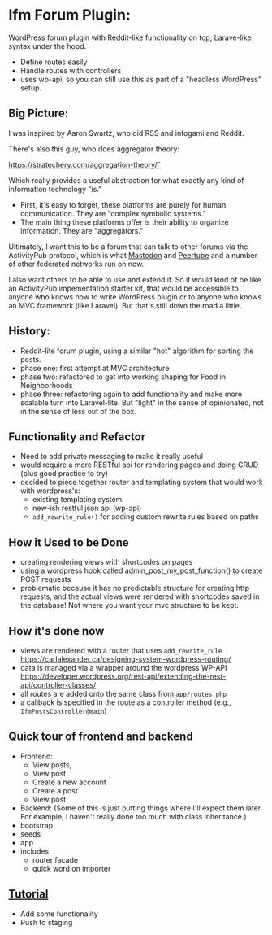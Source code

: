 # Ifm Forum Plugin: 
WordPress forum plugin with Reddit-like functionality on top; Larave-like syntax under the hood.

- Define routes easily
- Handle routes with controllers
- uses wp-api, so you can still use this as part of a "headless WordPress" setup. 

## Big Picture:
I was inspired by Aaron Swartz, who did RSS and infogami and Reddit.

There's also this guy, who does aggregator theory:

https://stratechery.com/aggregation-theory/˝

Which really provides a useful abstraction for what exactly any kind of information technology "is."

- First, it's easy to forget, these platforms are purely for human communication. They are "complex symbolic systems."
- The main thing these platforms offer is their ability to organize information. They are "aggregators."

Ultimately, I want this to be a forum that can talk to other forums via the ActivityPub protocol, which is what [Mastodon](https://mastodon.social/) and [Peertube](https://peertube.social/) and a number of other federated networks run on now.

I also want others to be able to use and extend it. So it would kind of be like an ActivityPub impementation starter kit, that would be accessible to anyone who knows how to write WordPress plugin or to anyone who knows an MVC framework (like Laravel). But that's still down the road a little.

## History:
- Reddit-lite forum plugin, using a similar "hot" algorithm for sorting the posts.
- phase one: first attempt at MVC architecture
- phase two: refactored to get into working shaping for Food in Neighborhoods
- phase three: refactoring again to add functionality and make more scalable turn into Laravel-lite. But "light" in the sense of opinionated, not in the sense of less out of the box.

## Functionality and Refactor
- Need to add private messaging to make it really useful
- would require a more RESTful api for rendering pages and doing CRUD (plus good practice to try)
- decided to piece together router and templating system that would work with wordpress's:
    - existing templating system
    - new-ish restful json api (wp-api)
    - `add_rewrite_rule()` for adding custom rewrite rules based on paths
 
## How it Used to be Done
- creating rendering views with shortcodes on pages
- using a wordpress hook called admin_post_my_post_function() to create POST requests
- problematic because it has no predictable structure for creating http requests, and the actual views were rendered with shortcodes saved in the database! Not where you want your mvc structure to be kept.

## How it's done now
- views are rendered with a router that uses `add_rewrite_rule`
https://carlalexander.ca/designing-system-wordpress-routing/
- data is managed via a wrapper around the wordpress WP-API
https://developer.wordpress.org/rest-api/extending-the-rest-api/controller-classes/
- all routes are added onto the same class from `app/routes.php` 
- a callback is specified in the route as a controller method (e.g., `IfmPostsController@main`)

## Quick tour of frontend and backend
- Frontend:
    - View posts,
    - View post
    - Create a new account
    - Create a post
    - View post
- Backend:
(Some of this is just putting things where I'll expect them later. For example, I haven't really done too much with class inheritance.)
 - bootstrap
 - seeds
 - app
 - includes
    - router facade
    - quick word on importer

## [Tutorial](./TUTORIAL.md)
 - Add some functionality
 - Push to staging